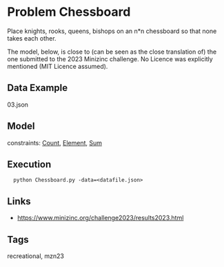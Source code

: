 # Problem Chessboard

Place knights, rooks, queens, bishops on an n*n chessboard so that none takes each other.

The model, below, is close to (can be seen as the close translation of) the one submitted to the 2023 Minizinc challenge.
No Licence was explicitly mentioned (MIT Licence assumed).

## Data Example
  03.json

## Model
  constraints: [Count](http://pycsp.org/documentation/constraints/Count), [Element](http://pycsp.org/documentation/constraints/Element), [Sum](http://pycsp.org/documentation/constraints/Sum)

## Execution
```
  python Chessboard.py -data=<datafile.json>
```

## Links
  - https://www.minizinc.org/challenge2023/results2023.html

## Tags
  recreational, mzn23
